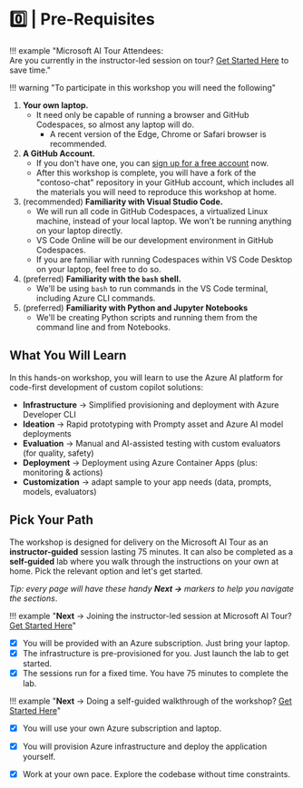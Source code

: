 #  0️⃣ | Pre-Requisites

!!! example "Microsoft AI Tour Attendees:  <br/> Are you currently in the instructor-led session on tour? [Get Started Here](./../01-Tour-Guide-Setup/01-setup.md) to save time."   


!!! warning "To participate in this workshop you will need the following"

1. **Your own laptop.**
    * It need only be capable of running a browser and GitHub Codespaces, so almost any laptop will do.
        * A recent version of the Edge, Chrome or Safari browser is recommended.
1. **A GitHub Account.**
    * If you don't have one, you can [sign up for a free account](https://github.com/signup) now.
    * After this workshop is complete, you will have a fork of the "contoso-chat" repository in your GitHub account, which includes all the materials you will need to reproduce this workshop at home.
1. (recommended) **Familiarity with Visual Studio Code.** 
    * We will run all code in GitHub Codespaces, a virtualized Linux machine, instead of your local laptop. We won't be running anything on your laptop directly.
    * VS Code Online will be our development environment in GitHub Codespaces.
    * If you are familiar with running Codespaces within VS Code Desktop on your laptop, feel free to do so. 
1. (preferred) **Familiarity with the `bash` shell.**
    * We'll be using `bash` to run commands in the VS Code terminal, including Azure CLI commands.
1. (preferred) **Familiarity with Python and Jupyter Notebooks**
    * We'll be creating Python scripts and running them from the command line and from Notebooks.

## What You Will Learn

In this hands-on workshop, you will learn to use the Azure AI platform for code-first development of custom copilot solutions:

* **Infrastructure** → Simplified provisioning and deployment with Azure Developer CLI
* **Ideation** → Rapid prototyping with Prompty asset and Azure AI model deployments
* **Evaluation** → Manual and AI-assisted testing with custom evaluators (for quality, safety)
* **Deployment** → Deployment using Azure Container Apps (plus: monitoring & actions)
* **Customization** → adapt sample to your app needs (data, prompts, models, evaluators)


## Pick Your Path

The workshop is designed for delivery on the Microsoft AI Tour as an **instructor-guided** session lasting 75 minutes. It can also be completed as a **self-guided** lab where you walk through the instructions on your own at home. Pick the relevant option and let's get started.

_Tip: every page will have these handy **Next →** markers to help you navigate the sections_.

!!! example "**Next** → Joining the instructor-led session at Microsoft AI Tour? [Get Started Here](./../01-Tour-Guide-Setup/01-setup.md)"

- [X] You will be provided with an Azure subscription. Just bring your laptop.
- [X] The infrastructure is pre-provisioned for you. Just launch the lab to get started.
- [X] The sessions run for a fixed time. You have 75 minutes to complete the lab.

!!! example  "**Next** → Doing a self-guided walkthrough of the workshop? [Get Started Here](./../02-Self-Guide-Setup/01-setup.md)"

- [X] You will use your own Azure subscription and laptop.
- [X] You will provision Azure infrastructure and deploy the application yourself. 
- [X] Work at your own pace. Explore the codebase without time constraints.

